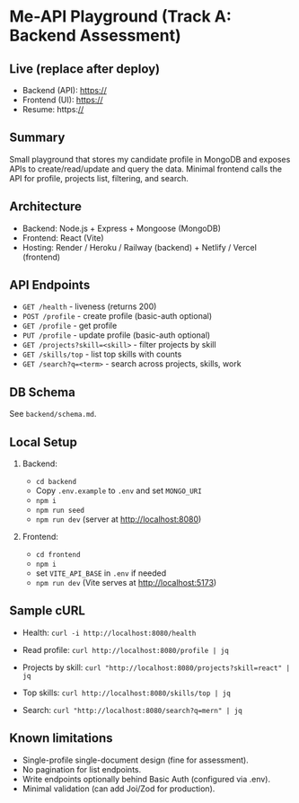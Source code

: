 # Me-API Playground (Track A: Backend Assessment)

## Live (replace after deploy)
- Backend (API): [https://<your-backend-url>](https://me-api-zu8c.onrender.com)
- Frontend (UI): [https://<your-frontend-url>](https://me-api-coral.vercel.app/)
- Resume: https:[//<your-resume-link>](https://drive.google.com/file/d/1_nA9SMOdAKmiP-Zcv1zOJPo4qgBX53Ml/view?usp=sharing)

## Summary
Small playground that stores my candidate profile in MongoDB and exposes APIs to create/read/update and query the data. Minimal frontend calls the API for profile, projects list, filtering, and search.

## Architecture
- Backend: Node.js + Express + Mongoose (MongoDB)
- Frontend: React (Vite)
- Hosting: Render / Heroku / Railway (backend) + Netlify / Vercel (frontend)

## API Endpoints
- `GET /health` - liveness (returns 200)
- `POST /profile` - create profile (basic-auth optional)
- `GET /profile` - get profile
- `PUT /profile` - update profile (basic-auth optional)
- `GET /projects?skill=<skill>` - filter projects by skill
- `GET /skills/top` - list top skills with counts
- `GET /search?q=<term>` - search across projects, skills, work

## DB Schema
See `backend/schema.md`.

## Local Setup
1. Backend:
   - `cd backend`
   - Copy `.env.example` to `.env` and set `MONGO_URI`
   - `npm i`
   - `npm run seed`
   - `npm run dev` (server at [http://localhost:8080](https://me-api-zu8c.onrender.com))

2. Frontend:
   - `cd frontend`
   - `npm i`
   - set `VITE_API_BASE` in `.env` if needed
   - `npm run dev` (Vite serves at [http://localhost:5173](https://me-api-coral.vercel.app/))

## Sample cURL
- Health:
  `curl -i http://localhost:8080/health`

- Read profile:
  `curl http://localhost:8080/profile | jq`

- Projects by skill:
  `curl "http://localhost:8080/projects?skill=react" | jq`

- Top skills:
  `curl http://localhost:8080/skills/top | jq`

- Search:
  `curl "http://localhost:8080/search?q=mern" | jq`

## Known limitations
- Single-profile single-document design (fine for assessment).
- No pagination for list endpoints.
- Write endpoints optionally behind Basic Auth (configured via .env).
- Minimal validation (can add Joi/Zod for production).

